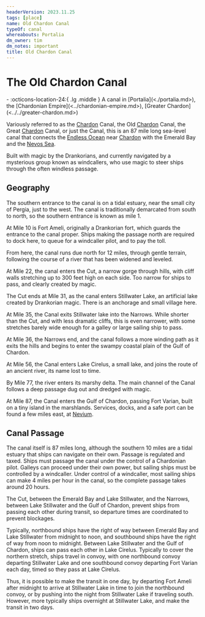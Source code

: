 ```yaml
---
headerVersion: 2023.11.25
tags: [place]
name: Old Chardon Canal
typeOf: canal
whereabouts: Portalia
dm_owner: tim
dm_notes: important
title: Old Chardon Canal
---
```

# The Old Chardon Canal
<div class="grid cards ext-narrow-margin ext-one-column" markdown>
-    :octicons-location-24:{ .lg .middle } A canal in [Portalia](<./portalia.md>), the [Chardonian Empire](<../chardonian-empire.md>), [Greater Chardon](<../../greater-chardon.md>)  
</div>


Variously referred to as the [Chardon](<../chardon/chardon.md>) Canal, the Old [Chardon](<../chardon/chardon.md>) Canal, the Great [Chardon](<../chardon/chardon.md>) Canal, or just the Canal, this is an 87 mile long sea-level canal that connects the [Endless Ocean](<../../../endless-ocean.md>) near [Chardon](<../chardon/chardon.md>) with the Emerald Bay and the [Nevos Sea](<../../../nevos-and-apporia/nevos-sea.md>). 

Built with magic by the Drankorians, and currently navigated by a mysterious group known as windcallers, who use magic to steer ships through the often windless passage. 

## Geography

The southern entrance to the canal is on a tidal estuary, near the small city of Pergia, just to the west. The canal is traditionally demarcated from south to north, so the southern entrance is known as mile 1. 

At Mile 10 is Fort Ameli, originally a Drankorian fort, which guards the entrance to the canal proper. Ships making the passage north are required to dock here, to queue for a windcaller pilot, and to pay the toll. 

From here, the canal runs due north for 12 miles, through gentle terrain, following the course of a river that has been widened and leveled. 

At Mile 22, the canal enters the Cut, a narrow gorge through hills, with cliff walls stretching up to 300 feet high on each side. Too narrow for ships to pass, and clearly created by magic. 

The Cut ends at Mile 31, as the canal enters Stillwater Lake, an artificial lake created by Drankorian magic. There is an anchorage and small village here. 

At Mile 35, the Canal exits Stillwater lake into the Narrows. While shorter than the Cut, and with less dramatic cliffs, this is even narrower, with some stretches barely wide enough for a galley or large sailing ship to pass. 

At Mile 36, the Narrows end, and the canal follows a more winding path as it exits the hills and begins to enter the swampy coastal plain of the Gulf of Chardon. 

At Mile 56, the Canal enters Lake Cirelus, a small lake, and joins the route of an ancient river, its name lost to time. 

By Mile 77, the river enters its marshy delta. The main channel of the Canal follows a deep passage dug out and dredged with magic. 

At Mile 87, the Canal enters the Gulf of Chardon, passing Fort Varian, built on a tiny island in the marshlands. Services, docks, and a safe port can be found a few miles east, at [Nevium](<./nevium.md>).

## Canal Passage

The canal itself is 87 miles long, although the southern 10 miles are a tidal estuary that ships can navigate on their own. Passage is regulated and taxed. Ships must passage the canal under the control of a Chardonian pilot. Galleys can proceed under their own power, but sailing ships must be controlled by a windcaller. Under control of a windcaller, most sailing ships can make 4 miles per hour in the canal, so the complete passage takes around 20 hours. 

The Cut, between the Emerald Bay and Lake Stillwater, and the Narrows, between Lake Stillwater and the Gulf of Chardon, prevent ships from passing each other during transit, so departure times are coordinated to prevent blockages. 

Typically, northbound ships have the right of way between Emerald Bay and Lake Stillwater from midnight to noon, and southbound ships have the right of way from noon to midnight. Between Lake Stillwater and the Gulf of Chardon, ships can pass each other in Lake Cirelus. Typically to cover the northern stretch, ships travel in convoy, with one northbound convoy departing Stillwater Lake and one southbound convoy departing Fort Varian each day, timed so they pass at Lake Cirelus. 

Thus, it is possible to make the transit in one day, by departing Fort Ameli after midnight to arrive at Stillwater Lake in time to join the northbound convoy, or by pushing into the night from Stillwater Lake if traveling south. However, more typically ships overnight at Stillwater Lake, and make the transit in two days. 





